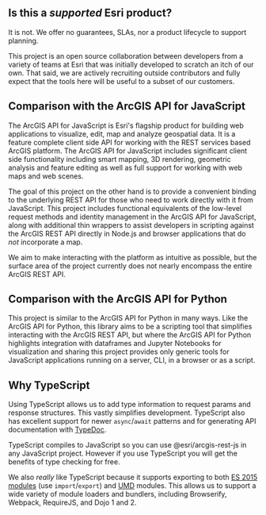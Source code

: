 ## Is this a _supported_ Esri product?

It is not. We offer no guarantees, SLAs, nor a product lifecycle to support planning.

This project is an open source collaboration between developers from a variety of teams at Esri that was initially developed to scratch an itch of our own. That said, we are actively recruiting outside contributors and fully expect that the tools here will be useful to a subset of our customers.

## Comparison with the ArcGIS API for JavaScript

The ArcGIS API for JavaScript is Esri's flagship product for building web applications to visualize, edit, map and analyze geospatial data. It is a feature complete client side API for working with the REST services based ArcGIS platform.
The ArcGIS API for JavaScript includes significant client side functionality including smart mapping, 3D rendering, geometric analysis and feature editing as well as full support for working with web maps and web scenes.

The goal of this project on the other hand is to provide a convenient binding to the underlying REST API for those who need to work directly with it from JavaScript. This project includes functional equivalents of the low-level request methods and identity management in the ArcGIS API for JavaScript, along with additional thin wrappers to assist developers in scripting against the ArcGIS REST API directly in Node.js and browser applications that do _not_ incorporate a map.

We aim to make interacting with the platform as intuitive as possible, but the surface area of the project currently does not nearly encompass the entire ArcGIS REST API.

## Comparison with the ArcGIS API for Python

This project is similar to the ArcGIS API for Python in many ways. Like the ArcGIS API for Python, this library aims to be a scripting tool that simplifies interacting with the ArcGIS REST API, but where the ArcGIS API for Python highlights integration with dataframes and Jupyter Notebooks for visualization and sharing this project provides only generic tools for JavaScript applications running on a server, CLI, in a browser or as a script.

## Why TypeScript

Using TypeScript allows us to add type information to request params and response structures. This vastly simplifies development. TypeScript also has excellent support for newer `async`/`await` patterns and for generating API documentation with [TypeDoc](http://typedoc.org/).

TypeScript compiles to JavaScript so you can use @esri/arcgis-rest-js in any JavaScript project. However if you use TypeScript you will get the benefits of type checking for free.

We also _really_ like TypeScript because it supports exporting to both [ES 2015 modules](https://developer.mozilla.org/en-US/docs/Web/JavaScript/Reference/Statements/import) (use `import`/`export`) and [UMD](http://davidbcalhoun.com/2014/what-is-amd-commonjs-and-umd/) modules. This allows us to support a wide variety of module loaders and bundlers, including Browserify, Webpack, RequireJS, and Dojo 1 and 2.

